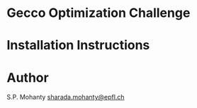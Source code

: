 # Gecco Optimization Challenge


# Installation Instructions

# Author
S.P. Mohanty <sharada.mohanty@epfl.ch>
